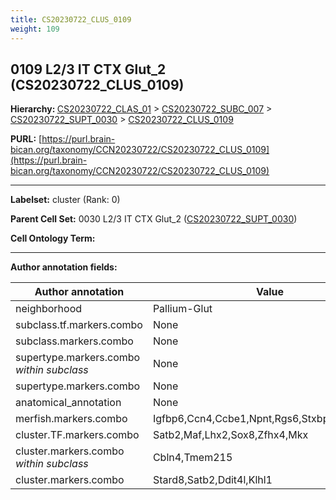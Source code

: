 ```yaml
---
title: CS20230722_CLUS_0109
weight: 109
---
```

## 0109 L2/3 IT CTX Glut_2 (CS20230722_CLUS_0109)
<b>Hierarchy: </b>
[CS20230722_CLAS_01](../CS20230722_CLAS_01) >
[CS20230722_SUBC_007](../CS20230722_SUBC_007) >
[CS20230722_SUPT_0030](../CS20230722_SUPT_0030) >
[CS20230722_CLUS_0109](../CS20230722_CLUS_0109)

**PURL:** [https://purl.brain-bican.org/taxonomy/CCN20230722/CS20230722_CLUS_0109](https://purl.brain-bican.org/taxonomy/CCN20230722/CS20230722_CLUS_0109)

---


**Labelset:** cluster (Rank: 0)

**Parent Cell Set:** 0030 L2/3 IT CTX Glut_2 ([CS20230722_SUPT_0030](../CS20230722_SUPT_0030))



**Cell Ontology Term:** 

[MARKER GENES.]: #


---

[TRANSFERRED ANNOTATIONS.]: #


[AUTHOR ANNOTATION FIELDS.]: #


**Author annotation fields:**

| Author annotation | Value |
|-------------------|-------|
|neighborhood|Pallium-Glut|
|subclass.tf.markers.combo|None|
|subclass.markers.combo|None|
|supertype.markers.combo _within subclass_|None|
|supertype.markers.combo|None|
|anatomical_annotation|None|
|merfish.markers.combo|Igfbp6,Ccn4,Ccbe1,Npnt,Rgs6,Stxbp6,Tmem215|
|cluster.TF.markers.combo|Satb2,Maf,Lhx2,Sox8,Zfhx4,Mkx|
|cluster.markers.combo _within subclass_|Cbln4,Tmem215|
|cluster.markers.combo|Stard8,Satb2,Ddit4l,Klhl1|
